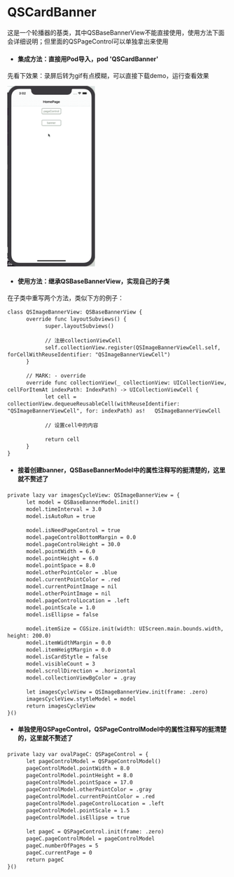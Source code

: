 # QSCardBanner
这是一个轮播器的基类，其中QSBaseBannerView不能直接使用，使用方法下面会详细说明；但里面的QSPageControl可以单独拿出来使用
- #### 集成方法：直接用Pod导入，pod 'QSCardBanner'

先看下效果：录屏后转为gif有点模糊，可以直接下载demo，运行查看效果

<img src="https://github.com/fallpine/QSCardBanner/blob/master/Screenshots/screen_record.gif" width="200"/>

- #### 使用方法：继承QSBaseBannerView，实现自己的子类
在子类中重写两个方法，类似下方的例子：
```
class QSImageBannerView: QSBaseBannerView {
      override func layoutSubviews() {
            super.layoutSubviews()
      
            // 注册collectionViewCell
            self.collectionView.register(QSImageBannerViewCell.self, forCellWithReuseIdentifier: "QSImageBannerViewCell")
      }
    
      // MARK: - override
      override func collectionView(_ collectionView: UICollectionView, cellForItemAt indexPath: IndexPath) -> UICollectionViewCell {
            let cell = collectionView.dequeueReusableCell(withReuseIdentifier: "QSImageBannerViewCell", for: indexPath) as!   QSImageBannerViewCell
      
            // 设置cell中的内容
        
            return cell
      }
}
```

- #### 接着创建banner，QSBaseBannerModel中的属性注释写的挺清楚的，这里就不赘述了
```
private lazy var imagesCycleView: QSImageBannerView = {
      let model = QSBaseBannerModel.init()
      model.timeInterval = 3.0
      model.isAutoRun = true
        
      model.isNeedPageControl = true
      model.pageControlBottomMargin = 0.0
      model.pageControlHeight = 30.0
      model.pointWidth = 6.0
      model.pointHeight = 6.0
      model.pointSpace = 8.0
      model.otherPointColor = .blue
      model.currentPointColor = .red
      model.currentPointImage = nil
      model.otherPointImage = nil
      model.pageControlLocation = .left
      model.pointScale = 1.0
      model.isEllipse = false
        
      model.itemSize = CGSize.init(width: UIScreen.main.bounds.width, height: 200.0)
      model.itemWidthMargin = 0.0
      model.itemHeigtMargin = 0.0
      model.isCardStytle = false
      model.visibleCount = 3
      model.scrollDirection = .horizontal
      model.collectionViewBgColor = .gray
        
      let imagesCycleView = QSImageBannerView.init(frame: .zero)
      imagesCycleView.stytleModel = model
      return imagesCycleView
}()
```

- #### 单独使用QSPageControl，QSPageControlModel中的属性注释写的挺清楚的，这里就不赘述了
```
private lazy var ovalPageC: QSPageControl = {
      let pageControlModel = QSPageControlModel()
      pageControlModel.pointWidth = 8.0
      pageControlModel.pointHeight = 8.0
      pageControlModel.pointSpace = 17.0
      pageControlModel.otherPointColor = .gray
      pageControlModel.currentPointColor = .red
      pageControlModel.pageControlLocation = .left
      pageControlModel.pointScale = 1.5
      pageControlModel.isEllipse = true
        
      let pageC = QSPageControl.init(frame: .zero)
      pageC.pageControlModel = pageControlModel
      pageC.numberOfPages = 5
      pageC.currentPage = 0
      return pageC
}()
```
